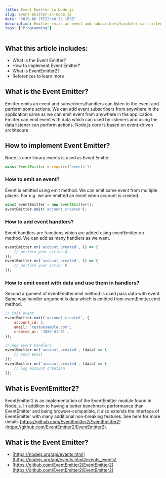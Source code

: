```yaml
---
title: Event Emitter in Node.js
slug: event-emitter-in-node.js
date: "2020-08-25T22:40:32.169Z"
description: Emitter emits an event and subscribers/handlers can listen to the event and perform some actions. We can add event subscribers from anywhere in the application same as we can emit event from anywhere in the application.
tags: ["Programming"]
---
```


## What this article includes:

- What is the Event Emitter?
- How to implement Event Emitter?
- What is EventEmitter2?
- References to learn more

## What is the Event Emitter?

Emitter emits an event and subscribers/handlers can listen to the event and perform some actions. We can add event subscribers from anywhere in the application same as we can emit event from anywhere in the application. Emitter can emit event with data which can used by listeners and using the data listener can perform actions. Node.js core is based on event-driven architecure.

## How to implement Event Emitter?

Node.js core library events is used as Event Emitter.

```js
const EventEmitter = require('events');
```

### How to emit an event?

Event is emitted using emit method. We can emit same event from multiple places. For e.g. we are emitted an event when account is created.

```js
const eventEmitter = new EventEmitter();
eventEmitter.emit('account_created');
```

### How to add event handlers?

Event handlers are functions which are added using eventEmitter.on method. We can add as many handlers as we want.

```js
eventEmitter.on('account_created', () => {
    // perform your action A
});
eventEmitter.on('account_created', () => {
    // perform your action B
});
```

### How to emit event with data and use them in handlers?

Second argument of eventEmitter.emit method is used pass data with event. Same way handler argument is data which is emitted from eventEmitter.emit method.

```js
// Emit event
eventEmitter.emit('account_created', {
    account_id: 1,
    email: 'test@example.com',
    created_at: '2020-01-01',
});

// Add event handlers
eventEmitter.on('account_created', (data) => {
    // send email
});
eventEmitter.on('account_created', (data) => {
    // log account creation
});
```

## What is EventEmitter2?

EventEmitter2 is an implementation of the EventEmitter module found in Node.js. In addition to having a better benchmark performance than EventEmitter and being browser-compatible, it also extends the interface of EventEmitter with many additional non-breaking features. See here for more details [https://github.com/EventEmitter2/EventEmitter2](https://github.com/EventEmitter2/EventEmitter2).

## What is the Event Emitter?

- [https://nodejs.org/api/events.html](https://nodejs.org/api/events.html#events_events)
- [https://github.com/EventEmitter2/EventEmitter2](https://github.com/EventEmitter2/EventEmitter2)



